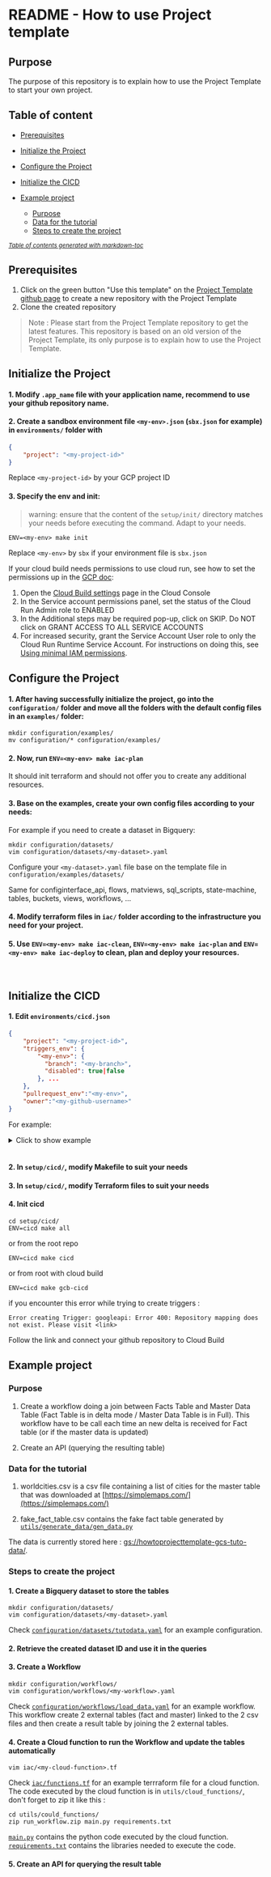 # README - How to use Project template

## Purpose
The purpose of this repository is to explain how to use the Project Template to start your own project.


## Table of content

- [Prerequisites](#prerequisites)

- [Initialize the Project](#initialize-the-project)

- [Configure the Project](#configure-the-project)

- [Initialize the CICD](#initialize-the-cicd)

- [Example project](#example-project)
  * [Purpose](#purpose)
  * [Data for the tutorial](#data-for-the-tutorial)
  * [Steps to create the project](#steps-to-create-the-project)


<small><i><a href='http://ecotrust-canada.github.io/markdown-toc/'>Table of contents generated with markdown-toc</a></i></small>





## Prerequisites
1. Click on the green button "Use this template" on the [Project Template github page](https://github.com/loreal-datafactory/project-template) to create a new repository with the Project Template
2. Clone the created repository

> Note : Please start from the Project Template repository to get the latest features.
> This repository is based on an old version of the Project Template, its only purpose is to explain how to use the Project Template.

## Initialize the Project

#### 1. Modify `.app_name` file with your application name, recommend to use your github repository name.

#### 2. Create a sandbox environment file `<my-env>.json` (`sbx.json` for example) in `environments/` folder with 

```json
{
    "project": "<my-project-id>"
}
```
Replace `<my-project-id>` by your GCP project ID

#### 3. Specify the env and init:
> warning: ensure that the content of the `setup/init/` directory matches your
> needs before executing the command. Adapt to your needs.

```shell
ENV=<my-env> make init
```
Replace `<my-env>` by `sbx` if your environment file is `sbx.json`

If your cloud build needs permissions to use cloud run, see how to set the permissions up in the [GCP doc](https://cloud.google.com/build/docs/deploying-builds/deploy-cloud-run#required_iam_permissions):

1. Open the [Cloud Build settings](https://console.cloud.google.com/cloud-build/settings/service-account) page in the Cloud Console
2. In the Service account permissions panel, set the status of the Cloud Run Admin role to ENABLED
3. In the Additional steps may be required pop-up, click on SKIP. Do NOT click on GRANT ACCESS TO ALL SERVICE ACCOUNTS
4. For increased security, grant the Service Account User role to only the Cloud Run Runtime Service Account. For instructions on doing this, see [Using minimal IAM permissions](https://cloud.google.com/build/docs/deploying-builds/deploy-cloud-run#continuous-iam).


## Configure the Project

#### 1. After having successfully initialize the project, go into the `configuration/` folder and move all the folders with the default config files in an `examples/` folder:

```shell
mkdir configuration/examples/
mv configuration/* configuration/examples/
```

#### 2. Now, run `ENV=<my-env> make iac-plan`
It should init terraform and should not offer you to create any additional resources.

#### 3. Base on the examples, create your own config files according to your needs:

For example if you need to create a dataset in Bigquery:
```shell
mkdir configuration/datasets/
vim configuration/datasets/<my-dataset>.yaml
```

Configure your `<my-dataset>.yaml` file base on the template file in `configuration/examples/datasets/`

Same for configinterface_api, flows, matviews, sql_scripts, state-machine, tables, buckets, views, workflows, ...

#### 4. Modify terraform files in `iac/` folder according to the infrastructure you need for your project.

#### 5. Use `ENV=<my-env> make iac-clean`, `ENV=<my-env> make iac-plan` and `ENV=<my-env> make iac-deploy` to clean, plan and deploy your resources.
</br>

## Initialize the CICD

#### 1. Edit `environments/cicd.json`

```json
{
    "project": "<my-project-id>",
    "triggers_env": {
        "<my-env>": {
          "branch": "<my-branch>",
          "disabled": true|false
        }, ...
    },
    "pullrequest_env":"<my-env>",
    "owner":"<my-github-username>"
}
```

For example:
<details>
  <summary>Click to show example</summary>
  
```json
{
    "project": "btdp-sbx-f-houang",
    "triggers_env": {
        "sbx": {
          "branch": "develop",
          "disabled": true
        }
    },
    "pullrequest_env":"sbx",
    "owner":"fabien-houang-oa"
}
```
</details></br>

#### 2. In `setup/cicd/`, modify Makefile to suit your needs

#### 3. In `setup/cicd/`, modify Terraform files to suit your needs

#### 4. Init cicd

```shell
cd setup/cicd/
ENV=cicd make all
```

or from the root repo
```shell
ENV=cicd make cicd
```

or from root with cloud build
```shell
ENV=cicd make gcb-cicd
```

if you encounter this error while trying to create triggers :
```shell
Error creating Trigger: googleapi: Error 400: Repository mapping does not exist. Please visit <link>
```
Follow the link and connect your github repository to Cloud Build


## Example project

### Purpose

1. Create a workflow doing a join between Facts Table and Master Data Table
(Fact Table is in delta mode / Master Data Table is in Full).
This workflow have to be call each time an new delta is received for Fact table (or if the master data is updated)

2. Create an API (querying the resulting table)

### Data for the tutorial

1. worldcities.csv is a csv file containing a list of cities for the master table that was downloaded at [https://simplemaps.com/](https://simplemaps.com/)

2. fake_fact_table.csv contains the fake fact table generated by [`utils/generate_data/gen_data.py`](utils/generate_data/gen_data.py)

The data is currently stored here : [gs://howtoprojecttemplate-gcs-tuto-data/](https://console.cloud.google.com/storage/browser/howtoprojecttemplate-gcs-tuto-data).

### Steps to create the project

#### 1. Create a Bigquery dataset to store the tables

```shell
mkdir configuration/datasets/
vim configuration/datasets/<my-dataset>.yaml
```
Check [`configuration/datasets/tutodata.yaml`](configuration/datasets/tutodata.yaml) for an example configuration.

#### 2. Retrieve the created dataset ID and use it in the queries

#### 3. Create a Workflow

```shell
mkdir configuration/workflows/
vim configuration/workflows/<my-workflow>.yaml
```
Check [`configuration/workflows/load_data.yaml`](configuration/workflows/load_data.yaml) for an example workflow.
This workflow create 2 external tables (fact and master) linked to the 2 csv files and then create a result table by joining the 2 external tables.

#### 4. Create a Cloud function to run the Workflow and update the tables automatically

```shell
vim iac/<my-cloud-function>.tf
```
Check [`iac/functions.tf`](iac/functions.tf) for an example terrraform file for a cloud function.
The code executed by the cloud function is in `utils/cloud_functions/`, don't forget to zip it like this :
```shell
cd utils/could_functions/
zip run_workflow.zip main.py requirements.txt
```

[`main.py`](utils/could_functions/main.py) contains the python code executed by the cloud function.</br>
[`requirements.txt`](utils/could_functions/requirements.txt) contains the libraries needed to execute the code.

#### 5. Create an API for querying the result table
